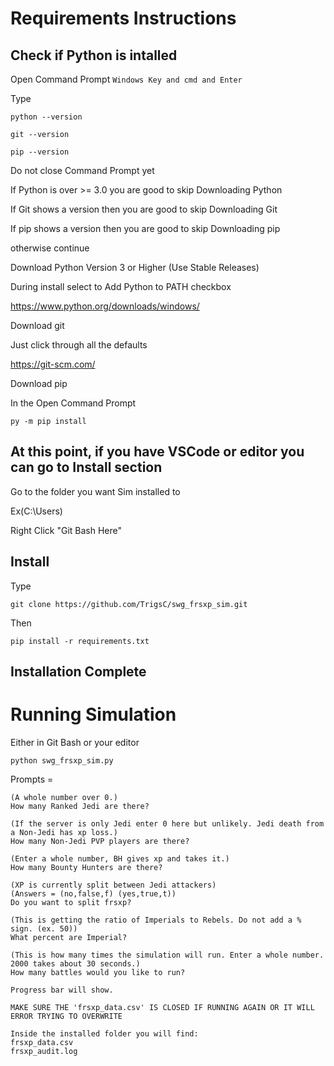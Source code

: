 # Requirements Instructions
## Check if Python is intalled
Open Command Prompt
```Windows Key and cmd and Enter```

Type

```python --version```

```git --version```

```pip --version```

Do not close Command Prompt yet

If Python is over >= 3.0 you are good to skip Downloading Python 

If Git shows a version then you are good to skip Downloading Git

If pip shows a version then you are good to skip Downloading pip

otherwise continue

Download Python Version 3 or Higher (Use Stable Releases)

During install select to Add Python to PATH checkbox

https://www.python.org/downloads/windows/

Download git

Just click through all the defaults

https://git-scm.com/

Download pip

In the Open Command Prompt 

```py -m pip install```

## At this point, if you have VSCode or editor you can go to Install section

Go to the folder you want Sim installed to

Ex(C:\Users\)

Right Click "Git Bash Here"

## Install
Type

```git clone https://github.com/TrigsC/swg_frsxp_sim.git```

Then

```pip install -r requirements.txt```

## Installation Complete

# Running Simulation

Either in Git Bash or your editor

```python swg_frsxp_sim.py```

Prompts = 
```
(A whole number over 0.)
How many Ranked Jedi are there?

(If the server is only Jedi enter 0 here but unlikely. Jedi death from a Non-Jedi has xp loss.)
How many Non-Jedi PVP players are there?

(Enter a whole number, BH gives xp and takes it.)
How many Bounty Hunters are there?

(XP is currently split between Jedi attackers)
(Answers = (no,false,f) (yes,true,t))
Do you want to split frsxp?

(This is getting the ratio of Imperials to Rebels. Do not add a % sign. (ex. 50))
What percent are Imperial?

(This is how many times the simulation will run. Enter a whole number. 2000 takes about 30 seconds.)
How many battles would you like to run?

Progress bar will show.

MAKE SURE THE 'frsxp_data.csv' IS CLOSED IF RUNNING AGAIN OR IT WILL ERROR TRYING TO OVERWRITE

Inside the installed folder you will find:
frsxp_data.csv
frsxp_audit.log
```
